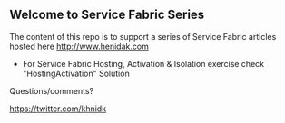 ## Welcome to Service Fabric Series ##

The content of this repo is to support a series of Service Fabric articles hosted here http://www.henidak.com 



- For Service Fabric Hosting, Activation & Isolation exercise check "HostingActivation" Solution



Questions/comments? 

https://twitter.com/khnidk

